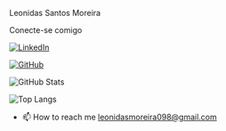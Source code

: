Leonidas Santos Moreira

Conecte-se comigo

[![LinkedIn](https://img.shields.io/badge/LinkedIn-0077B5?style=for-the-badge&logo=linkedin&logoColor=white)](https://https://www.linkedin.com/in/leonidas-moreira-/)

[![GitHub](https://img.shields.io/badge/GitHub-100000?style=for-the-badge&logo=github&logoColor=white)](https://github.com/le0nidas0)

![GitHub Stats](https://github-readme-stats.vercel.app/api?username=le0nidas0&theme=transparent&bg_color=000&border_color=30A3DC&show_icons=true&icon_color=30A3DC&title_color=E94D5F&text_color=FFF)

![Top Langs](https://github-readme-stats-git-masterrstaa-rickstaa.vercel.app/api/top-langs/?username=le0nidas0&layout=compact&bg_color=000&border_color=30A3DC&title_color=E94D5F&text_color=FFF)

- 📫 How to reach me leonidasmoreira098@gmail.com
 
